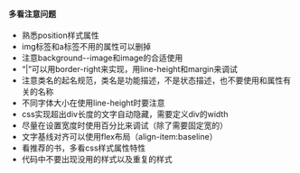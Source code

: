 ####     多看注意问题
-  熟悉position样式属性
-  img标签和a标签不用的属性可以删掉
- 注意background--image和image的合适使用
- “|”可以用border-right来实现，用line-height和margin来调试
- 注意类名的起名规范，类名是功能描述，不是状态描述，也不要使用和属性有关的名称
- 不同字体大小在使用line-height时要注意
- css实现超出div长度的文字自动隐藏，需要定义div的width
- 尽量在设置宽度时使用百分比来调试（除了需要固定宽的）
- 文字基线对齐可以使用flex布局（align-item:baseline）
- 看推荐的书，多看css样式属性特性
- 代码中不要出现没用的样式以及重复的样式

